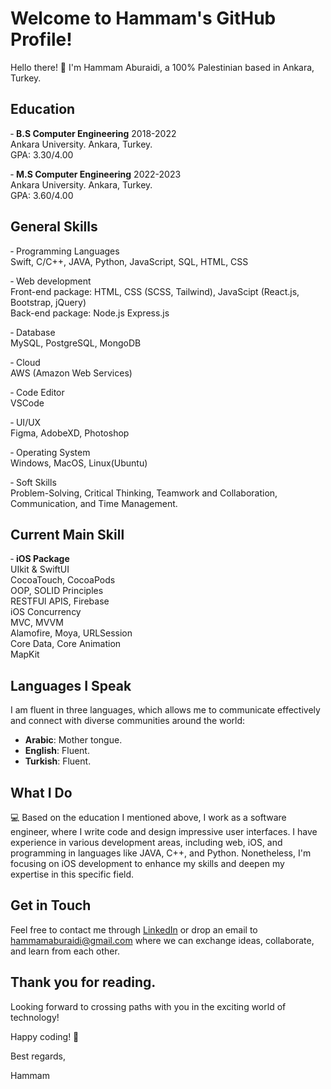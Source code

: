 # Welcome to Hammam's GitHub Profile!

Hello there! 👋 I'm Hammam Aburaidi, a 100% Palestinian based in Ankara, Turkey. 


## Education

&#8209; **B.S Computer Engineering** 2018-2022
<br> 
Ankara University. Ankara, Turkey. 
<br>
GPA: 3.30/4.00

&#8209; **M.S Computer Engineering** 2022-2023
<br> 
Ankara University. Ankara, Turkey. 
<br>
GPA: 3.60/4.00

## General Skills

&#8209; Programming Languages 
<br> 
Swift, C/C++, JAVA, Python, JavaScript, SQL, HTML, CSS
<br> 

&#8209; Web development
<br> 
Front-end package: HTML, CSS (SCSS, Tailwind), JavaScipt (React.js, Bootstrap, jQuery)
<br> 
Back-end package: Node.js Express.js
<br>

&#8209; Database 
<br>
MySQL, PostgreSQL, MongoDB
<br> 

&#8209; Cloud
<br>
AWS (Amazon Web Services)

&#8209; Code Editor
<br>
VSCode

&#8209; UI/UX 
<br>
Figma, AdobeXD, Photoshop

&#8209; Operating System
<br>
Windows, MacOS, Linux(Ubuntu)

&#8209; Soft Skills
<br> 
Problem-Solving, Critical Thinking, Teamwork and Collaboration, Communication, and Time Management.

## Current Main Skill 
&#8209; **iOS Package** 
<br>
UIkit & SwiftUI 
<br>
CocoaTouch, CocoaPods
<br>
OOP, SOLID Principles 
<br>
RESTFUl APIS, Firebase
<br>
iOS Concurrency 
<br>
MVC, MVVM 
<br>
Alamofire, Moya, URLSession
<br>
Core Data, Core Animation 
<br>
MapKit

## Languages I Speak

I am fluent in three languages, which allows me to communicate effectively and connect with diverse communities around the world:
- **Arabic**: Mother tongue.
- **English**: Fluent.
- **Turkish**: Fluent.

## What I Do

💻 Based on the education I mentioned above, I work as a software engineer, where I write code and design impressive user interfaces. I have experience in various development areas, including web, iOS, and programming in languages like JAVA, C++, and Python. Nonetheless, I'm focusing on iOS development to enhance my skills and deepen my expertise in this specific field. 

## Get in Touch

Feel free to contact me through [LinkedIn](https://www.linkedin.com/in/hammamaburaidi/) or drop an email to hammamaburaidi@gmail.com where we can exchange ideas, collaborate, and learn from each other.

## Thank you for reading. 
Looking forward to crossing paths with you in the exciting world of technology!

Happy coding! 🚀

Best regards,

Hammam

